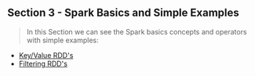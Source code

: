 Section 3 - Spark Basics and Simple Examples
-----------------------

> In this Section we can see the Spark basics concepts and operators with simple examples:

 * [Key/Value RDD's](https://github.com/robsonoduarte/learn-spark/blob/master/apache-spark-2-with-scala/spark-with-scala-basics-simple-examples/src/main/scala/br/com/mystudies/spark/scala/FriendsByAge.scala)
 * [Filtering RDD's](https://github.com/robsonoduarte/learn-spark/blob/master/apache-spark-2-with-scala/spark-with-scala-basics-simple-examples/src/main/scala/br/com/mystudies/spark/scala/MinTemperatures.scala)


